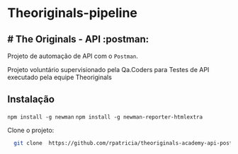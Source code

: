 # Theoriginals-pipeline

## # The Originals - API :postman:

Projeto de automação de API com o ```Postman```.

Projeto voluntário supervisionado pela Qa.Coders para Testes de API executado pela equipe Theoriginals

## Instalação

   ``` npm install -g newman ```
   ``` npm install -g newman-reporter-htmlextra ```

Clone o projeto:

```bash
  git clone  https://github.com/rpatricia/theoriginals-academy-api-postman.gitstman
```